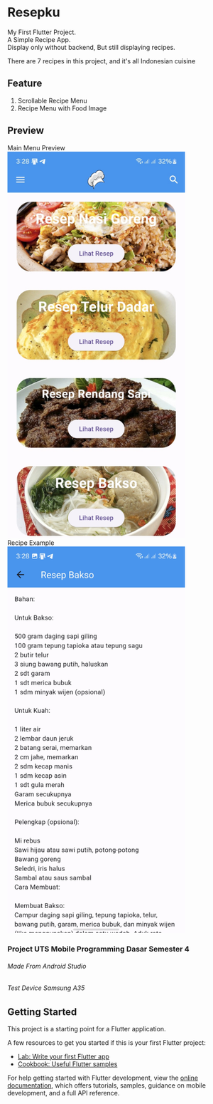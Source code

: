 # Resepku

My First Flutter Project. <br/>
A Simple Recipe App. <br/>
Display only without backend,
But still displaying recipes.

There are 7 recipes in this project,
and it's all Indonesian cuisine

## Feature
1. Scrollable Recipe Menu
2. Recipe Menu with Food Image

## Preview
Main Menu Preview <br/>
<img src="https://github.com/Amee30/Resepku/blob/f28ba1e4474035f89263747eb003b7fb2b8ef58b/assets/preview1.jpg" width="400" /> <br/>
Recipe Example <br/>
<img src="https://github.com/Amee30/Resepku/blob/f28ba1e4474035f89263747eb003b7fb2b8ef58b/assets/preview2.jpg" width="400" /> <br/>


### Project UTS Mobile Programming Dasar Semester 4
###### Made From Android Studio
###### Test Device Samsung A35

## Getting Started

This project is a starting point for a Flutter application.

A few resources to get you started if this is your first Flutter project:

- [Lab: Write your first Flutter app](https://docs.flutter.dev/get-started/codelab)
- [Cookbook: Useful Flutter samples](https://docs.flutter.dev/cookbook)

For help getting started with Flutter development, view the
[online documentation](https://docs.flutter.dev/), which offers tutorials,
samples, guidance on mobile development, and a full API reference.
